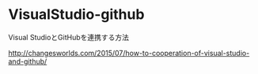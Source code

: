 # VisualStudio-github
Visual StudioとGitHubを連携する方法

http://changesworlds.com/2015/07/how-to-cooperation-of-visual-studio-and-github/
